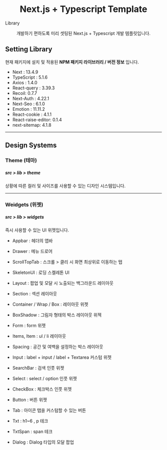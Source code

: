 # <div align="center">

<h1 align="center">Next.js + Typescript Template</h1>Library

<p align="center">
개발하기 편하도록 미리 셋팅된 Next.js + Typescript 개발 템플릿입니다.
</p>
</div>

## Setting Library

현재 패키지에 설치 및 적용된 **NPM 패키지 라이브러리 / 버전 정보** 입니다.

- Next : 13.4.9
- TypeScript : 5.1.6
- Axios : 1.4.0
- React-query : 3.39.3
- Recoil: 0.7.7
- Next-Auth : 4.22.1
- Next-Seo : 6.1.0
- Emotion : 11.11.2
- React-cookie : 4.1.1
- React-raise-editor: 0.1.4
- next-sitemap: 4.1.8

---

## Design Systems

### Theme (테마)

##### src > lib > theme

상황에 따른 컬러 및 사이즈를 사용할 수 있는 디자인 시스템입니다.

---

### Weidgets (위젯)

##### src > lib > widgets

즉시 사용할 수 있는 UI 위젯입니다.

- Appbar : 헤더의 앱바
- Drawer : 메뉴 드로어

- ScrollTopTab : 스크롤 > 클리 시 화면 최상위로 이동하는 탭
- SkeletonUI : 로딩 스켈레톤 UI

- Layout : 팝업 및 모달 시 노출되는 백그라운드 레이아웃
- Section : 섹션 레이아웃
- Container / Wrap / Box : 레이아웃 위젯
- BoxShadow : 그림자 형태의 박스 레이아웃 위젝
- Form : form 위젯
- Items, Item : ul / li 레이아웃

- Spacing : 공간 및 여백을 설정하는 박스 레이아웃

- Input : label + input / label + Textarea 커스텀 위젯
- SearchBar : 검색 인풋 위젯
- Select : select / option 인풋 위젯
- CheckBox : 체크박스 인풋 위젯

- Button : 버튼 위젯
- Tab : 아이콘 탭을 커스텀할 수 있는 버튼

- Txt : h1~6 , p 테크
- TxtSpan : span 테크

- Dialog : Dialog 타입의 모달 팝업
